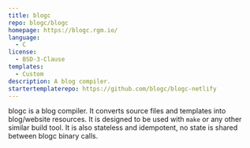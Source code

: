 ```yaml
---
title: blogc
repo: blogc/blogc
homepage: https://blogc.rgm.io/
language:
  - C
license:
  - BSD-3-Clause
templates:
  - Custom
description: A blog compiler.
startertemplaterepo: https://github.com/blogc/blogc-netlify
---
```


blogc is a blog compiler. It converts source files and templates into blog/website resources. It is designed to be used with `make` or any other similar build tool. It is also stateless and idempotent, no state is shared between blogc binary calls.
